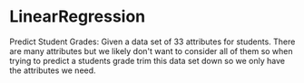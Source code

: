 # LinearRegression
Predict Student Grades: Given a data set of 33 attributes for students. There are many attributes but we likely don't want to consider all of them so when trying to predict a students grade trim this data set down so we only have the attributes we need.
